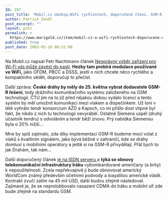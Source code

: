 ```yaml
---
ID: 297
post_title: 'Mobil.cz o&nbsp;WiFi rychlostech, doporučené čtení. GSM-R pro České dráhy. Obnova telekomunikací v&nbsp;Iráku'
author: Patrick Zandl
post_excerpt: ""
layout: post
permalink: >
  https://www.marigold.cz/item/mobil-cz-o-wifi-rychlostech-doporucene-cteni-gsm-r-pro-ceske-drahy-obnova-telekomunikaci-v-iraku
published: true
post_date: 2003-05-16 08:31:00
---
```

<P>Na Mobil.cz napsal Petr Nachtmann článek <A href="http://www.mobil.cz/mobilni_komunikace/wifi/pastpbcc030512.html" target=_blank>Nesprávný výběr zařízení pro Wi-Fi vás může zavést do pasti</A>. <STRONG>Hezky&#160;tam probírá modulace používané ve WiFi,</STRONG> jako OFDM, PBCC a DSSS, jestli o nich chcete něco rychlého a kompaktního vědět, doporučuji to přečíst. &#160;</P>
<P>Další zpráva: <STRONG>České dráhy by měly do 25. května vybrat dodavatele GSM-R řešení</STRONG>, tedy drážního komunikačního systému založeného na GSM technologii. ČTÚ jim na to již před nějakou dobou vydalo licenci a tento systém by měl umožnit komunikaci mezi vlakem a dispečinkem. Už loni v létě vyhrálo tendr konsorcium AŽD a Kapsch, co mi přišlo dost vtipné byl fakt, že nikdo z nich tu technologii nevyráběl. Ostatně Siemens uspěl (druhý účastník tendru) s odvoláním a tendr běží znovu. Prý nabídka Siemensu byla o 20% nižší... </P>
<P>Mne by spíš zajímalo, zda díky implementaci GSM-R budeme moci volat z vlaků s kvalitním signálem, jako bývá běžné v zahraničí, kde se dráhy domluví s mobilními operátory a ještě si na GSM-R přivydělají. Přál bych to jak Drahám, tak nám...</P>
<P>Další doporučený článek <A href="http://www.isdn.cz/clanek.php?cid=4910" target=_blank>je na ISDN serveru </A>a <STRONG>týká se obnovy telekomunikační infrastruktury Iráku</STRONG> vybombardované američany (a brity) k nepoužitelnosti.&#160;Zcela nepřekvapivě ji bude obnovovat americký WorldCom známý především účetními podvody a loayalitou americké vládě. Kontrakt zvučí zatím na 45 mil USD, další budou zřejmě následovat. Zajímavé je, že se neprolobbovalo nasazení CDMA do Iráku a mobilní síť zde bude zřejmě na standardu GSM. </P>